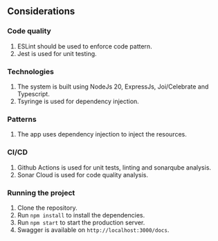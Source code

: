 ## Considerations

### Code quality

1. ESLint should be used to enforce code pattern.
2. Jest is used for unit testing.

### Technologies

1. The system is built using NodeJs 20, ExpressJs, Joi/Celebrate and Typescript.
2. Tsyringe is used for dependency injection.

### Patterns

1. The app uses dependency injection to inject the resources.

### CI/CD

1. Github Actions is used for unit tests, linting and sonarqube analysis.
2. Sonar Cloud is used for code quality analysis.

### Running the project

1. Clone the repository.
2. Run `npm install` to install the dependencies.
3. Run `npm start` to start the production server.
4. Swagger is available on `http://localhost:3000/docs`.

